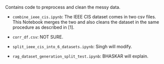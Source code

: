 Contains code to preprocess and clean the messy data.


- `combine_ieee_cis.ipynb`: The IEEE CIS dataset comes in two csv files. This Notebook merges the two and also cleans the dataset in the same procedure as described in [1].

- `corr_df.csv`: NOT SURE.

- `split_ieee_cis_into_6_datasets.ipynb`: Singh will modify.

- `rag_dataset_generation_split_test.ipynb`: BHASKAR will explain.
